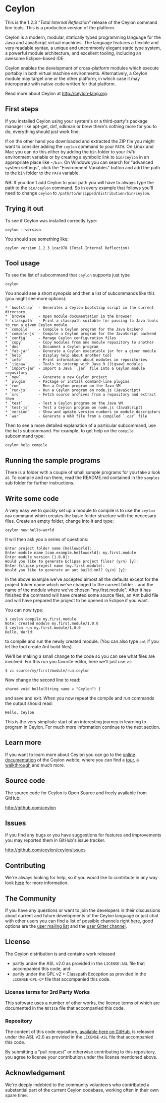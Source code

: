 # Ceylon

This is the 1.2.3 _"Total Internal Reflection"_ release of the Ceylon 
command line tools. This is a production version of the platform.

Ceylon is a modern, modular, statically typed programming language 
for the Java and JavaScript virtual machines. The language features 
a flexible and very readable syntax, a unique and uncommonly elegant 
static type system, a powerful module architecture, and excellent 
tooling, including an awesome Eclipse-based IDE.

Ceylon enables the development of cross-platform modules which 
execute portably in both virtual machine environments. Alternatively, 
a Ceylon module may target one or the other platform, in which case 
it may interoperate with native code written for that platform.

Read more about Ceylon at <http://ceylon-lang.org>.

## First steps

If you installed Ceylon using your system's or a third-party's package manager
like apt-get, dnf, sdkman or brew there's nothing more for you to do, everything
should just work fine.

If on the other hand you downloaded and extracted the ZIP file you might want
to consider adding the `ceylon` command to your `PATH`. On Linux and Mac you
can do this either by adding the `bin` folder to your `PATH` environment variable
or by creating a symbolic link to `bin/ceylon` in an appropriate place like `~/bin`.
On Windows you can search for "advanced system settings", click the
"Environment Variables" button and add the path to the `bin` folder to the `PATH`
variable.

NB: If you don't add Ceylon to your path you will have to always type the path to
the `bin/ceylon` command. So in every example that follows you'll need to change
`ceylon` to `/path/to/unzipped/distribution/bin/ceylon`.

## Trying it out

To see if Ceylon was installed correctly type:

    ceylon --version

You should see something like:

    ceylon version 1.2.3 1cac978 (Total Internal Reflection)

## Tool usage

To see the list of subcommand that `ceylon` supports just type

    ceylon

You should see a short synopsis and then a list of subcommands like this (you
might see more options):

    * `bootstrap`  - Generates a Ceylon bootstrap script in the current directory
    * `browse`     - Open module documentation in the browser
    * `classpath`  - Print a classpath suitable for passing to Java tools to run a given Ceylon module
    * `compile`    - Compile a Ceylon program for the Java backend
    * `compile-js` - Compile a Ceylon program for the JavaScript backend
    * `config`     - Manage Ceylon configuration files
    * `copy`       - Copy modules from one module repository to another
    * `doc`        - Document a Ceylon program
    * `fat-jar`    - Generate a Ceylon executable jar for a given module
    * `help`       - Display help about another tool
    * `info`       - Print information about modules in repositories
    * `jigsaw`     - Tools to interop with Java 9 (Jigsaw) modules
    * `import-jar` - Import a Java `.jar` file into a Ceylon module repository
    * `new`        - Generate a new Ceylon project
    * `plugin`     - Package or install command-line plugins
    * `run`        - Run a Ceylon program on the Java VM
    * `run-js`     - Run a Ceylon program on node.js (JavaScript)
    * `src`        - Fetch source archives from a repository and extract them
    * `test`       - Test a Ceylon program on the Java VM
    * `test-js`    - Test a Ceylon program on node.js (JavaScript)
    * `version`    - Show and update version numbers in module descriptors
    * `war`        - Generate a WAR file from a compiled `.car` file

Then to see a more detailed explanation of a particular subcommand, use the `help`
subcommand. For example, to get help on the `compile` subcommand type:

    ceylon help compile

## Running the sample programs

There is a folder with a couple of small sample programs for you take a look at.
To compile and run them, read the README.md contained in the `samples` sub folder
for further instructions.

## Write some code

A very easy we to quickly set up a module to compile is to use the `ceylon new`
command which creates the basic folder structure with the neccesary files.
Create an empty folder, change into it and type:

    ceylon new hello-world

It will then ask you a series of questions:

    Enter project folder name [helloworld]: .   
    Enter module name [com.example.helloworld]: my.first.module
    Enter module version [1.0.0]: 
    Would you like to generate Eclipse project files? (y/n) [y]: 
    Enter Eclipse project name [my.first.module]: 
    Would you like to generate an ant build.xml? (y/n) [y]: 

In the above example we've accepted almost all the defaults except for the
project folder name which we've changed to the current folder `.` and the
name of the module where we've chosen "my.first.module". After it has
finished the command will have created some source files, an Ant build file
and will have prepared the project to be opened in Eclipse if you want.

You can now type:

    $ ceylon compile my.first.module
    Note: Created module my.first.module/1.0.0
    $ ceylon run my.first.module/1.0.0
    Hello, World!

to compile and run the newly created module. (You can also type `ant` if
you let the tool create Ant build files).

We'll be making a small change to the code so you can see what files
are involved. For this run you favorite editor, here we'll just use `vi`:

    $ vi source/my/first/module/run.ceylon

Now change the second line to read:

    shared void hello(String name = "Ceylon") {

and save and exit. When you now repeat the compile and run commands
the output should read:

    Hello, Ceylon

This is the very simplisitc start of an interesting journey in learning
to program in Ceylon. For much more information continue to the next section.

## Learn more

If you want to learn more about Ceylon you can go to the [online documentation](http://www.ceylon-lang.org/documentation/current/)
of the Ceylon webite, where you can find a [tour](http://www.ceylon-lang.org/documentation/current/tour/),
a [walkthrough](http://www.ceylon-lang.org/documentation/current/walkthrough/)
and much more.

## Source code

The source code for Ceylon is Open Source and freely available from GitHub:

<http://github.com/ceylon>

## Issues

If you find any bugs or you have suggestions for features and improvements you may
reported them in GitHub's issue tracker.

<http://github.com/ceylon/ceylon/issues>

## Contributing

We're always looking for help, so if you would like to contribute in any way
look [here](http://www.ceylon-lang.org/code/contribute/) for more information.

## The Community

If you have any questions or want to join the developers in their discussions about
current and future developments of the Ceylon language or just chat with other users
you can find a list of possible channels right [here](http://www.ceylon-lang.org/community/),
good options are the [user mailing list](http://groups.google.com/group/ceylon-users)
and the [user Gitter channel](https://gitter.im/ceylon/user).

## License

The Ceylon distribution is and contains work released

- partly under the ASL v2.0 as provided in the `LICENSE-ASL` file 
  that accompanied this code, and
- partly under the GPL v2 + Classpath Exception as provided in the 
  `LICENSE-GPL-CP` file that accompanied this code.

### License terms for 3rd Party Works

This software uses a number of other works, the license terms of 
which are documented in the `NOTICE` file that accompanied this code.

### Repository

The content of this code repository, [available here on GitHub][ceylon], 
is released under the ASL v2.0 as provided in the `LICENSE-ASL` file 
that accompanied this code.

[ceylon]: https://github.com/ceylon/ceylon

By submitting a "pull request" or otherwise contributing to this 
repository, you agree to license your contribution under the license 
mentioned above.

## Acknowledgement

We're deeply indebted to the community volunteers who contributed a 
substantial part of the current Ceylon codebase, working often in 
their own spare time.

